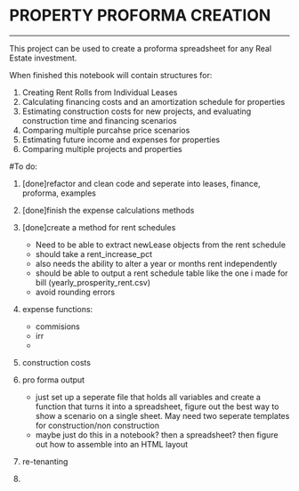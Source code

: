 # PROPERTY PROFORMA CREATION
---
This project can be used to create a proforma spreadsheet for any Real Estate investment. 

When finished this notebook will contain structures for:
   1. Creating Rent Rolls from Individual Leases
   2. Calculating financing costs and an amortization schedule for properties
   3. Estimating construction costs for new projects, and evaluating construction time and financing scenarios
   4. Comparing multiple purcahse price scenarios
   5. Estimating future income and expenses for properties
   6. Comparing multiple projects and properties


#To do:

1. [done]refactor and clean code and seperate into leases, finance, proforma, examples

2. [done]finish the expense calculations methods

3. [done]create a method for rent schedules
    * Need to be able to extract newLease objects from the rent schedule
    * should take a rent_increase_pct 
    * also needs the ability to alter a year or months rent independently
    * should be able to output a rent schedule table like the one i made for bill (yearly_prosperity_rent.csv)
    * avoid rounding errors

4. expense functions:
    * commisions
    * irr
    * 

5. construction costs

6. pro forma output 
    * just set up a seperate file that holds all variables and create a function that turns it into a spreadsheet, figure out the best way to show a scenario on a single sheet. May need two seperate templates for construction/non construction
    * maybe just do this in a notebook? then a spreadsheet? then figure out how to assemble into an HTML layout

7. re-tenanting

8. 
